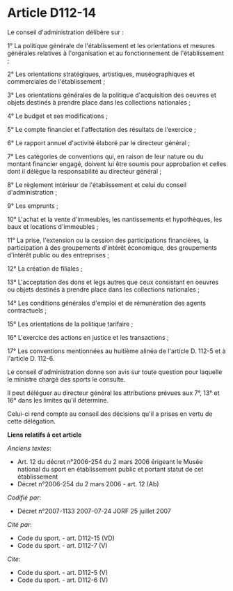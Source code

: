 # Article D112-14

Le conseil d'administration délibère sur : 

1° La politique générale de l'établissement et les orientations et mesures générales relatives à l'organisation et au
fonctionnement de l'établissement ; 

2° Les orientations stratégiques, artistiques, muséographiques et commerciales de l'établissement ; 

3° Les orientations générales de la politique d'acquisition des oeuvres et objets destinés à prendre place dans les
collections nationales ; 

4° Le budget et ses modifications ; 

5° Le compte financier et l'affectation des résultats de l'exercice ; 

6° Le rapport annuel d'activité élaboré par le directeur général ; 

7° Les catégories de conventions qui, en raison de leur nature ou du montant financier engagé, doivent lui être soumis pour
approbation et celles dont il délègue la responsabilité au directeur général ; 

8° Le règlement intérieur de l'établissement et celui du conseil d'administration ; 

9° Les emprunts ; 

10° L'achat et la vente d'immeubles, les nantissements et hypothèques, les baux et locations d'immeubles ; 

11° La prise, l'extension ou la cession des participations financières, la participation à des groupements d'intérêt
économique, des groupements d'intérêt public ou des entreprises ; 

12° La création de filiales ; 

13° L'acceptation des dons et legs autres que ceux consistant en oeuvres ou objets destinés à prendre place dans les
collections nationales ; 

14° Les conditions générales d'emploi et de rémunération des agents contractuels ; 

15° Les orientations de la politique tarifaire ; 

16° L'exercice des actions en justice et les transactions ; 

17° Les conventions mentionnées au huitième alinéa de l'article D. 112-5 et à l'article D. 112-6. 

Le conseil d'administration donne son avis sur toute question pour laquelle le ministre chargé des sports le consulte. 

Il peut déléguer au directeur général les attributions prévues aux 7°, 13° et 16° dans les limites qu'il détermine. 

Celui-ci rend compte au conseil des décisions qu'il a prises en vertu de cette délégation.

**Liens relatifs à cet article**

_Anciens textes_:

  - Art. 12 du décret n°2006-254 du 2 mars 2006 érigeant le Musée national du sport en établissement public et portant statut de cet établissement
  - Décret n°2006-254 du 2 mars 2006 - art. 12 (Ab)

_Codifié par_:

  - Décret n°2007-1133 2007-07-24 JORF 25 juillet 2007

_Cité par_:

  - Code du sport. - art. D112-15 (VD)
  - Code du sport. - art. D112-7 (V)

_Cite_:

  - Code du sport. - art. D112-5 (V)
  - Code du sport. - art. D112-6 (V)
